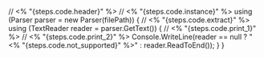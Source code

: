 // <% "{steps.code.header}" %>
        // <% "{steps.code.instance}" %>
        using (Parser parser = new Parser(filePath)) {
            // <% "{steps.code.extract}" %>
            using (TextReader reader = parser.GetText()) {
                // <% "{steps.code.print_1}" %>
                // <% "{steps.code.print_2}" %>
                Console.WriteLine(reader == null ? "<% "{steps.code.not_supported}" %>" : reader.ReadToEnd());
            }
        }